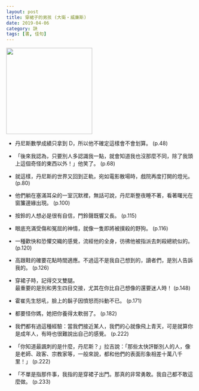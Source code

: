 ```yaml
---
layout: post
title: 穿裙子的男孩 (大衛‧威廉斯)
date: 2019-04-06
category: 訣
tags: [書, 佳句]
---
```


<img src="https://doltegg.github.io/blog/assets/images/2019/skirtboy.jpg" style="width:230px"/>

- 丹尼斯數學成績只拿到 D，所以他不確定這樣會不會划算。 (p.48)


- 「後來我認為，只要別人多認識我一點，就會知道我也沒那麼不同，除了我頭上這個奇怪的東西以外！」他笑了。 (p.68)


- 就這樣，丹尼斯的世界又回到正軌，宛如電影散場時，戲院再度打開的燈光。 (p.80)


- 他們躺在塞滿耳朵的一室沉默裡，無話可說，丹尼斯整夜睡不著，看著曙光在窗簾邊緣出現。 (p.100)


- 按鈴的人想必是很有自信，門鈴聲既響又長。 (p.115)


- 眼底充滿受傷和冤屈的神情，就像一隻即將被撲殺的野狗。 (p.116)


- 一種歡快和恐懼交織的感覺，流經他的全身，彷彿他被指派去刺殺總統似的。 (p.120)


- 高跟鞋的確要花點時間適應。不過這不是我自己想到的，讀者們，是別人告訴我的。 (p.126)


- 穿裙子時，記得交叉雙腿。<br />
最重要的是別和男生四目交接，尤其在你比自己想像的還要迷人時！ (p.148)


- 霍崔先生怒吼，臉上的鬍子因憤怒而抖動不已。 (p.171)


- 都要怪你媽，她把你養得太軟弱了。 (p.182)


- 我們都有過這種經驗：當我們接近某人，我們的心就像飛上青天，可是就算你是成年人，有時也很難說出自己的感覺。 (p.222)


- 「你知道最諷刺的是什麼，丹尼斯？」拉吉說：「那些太快評斷別人的人，像是老師、政客、宗教家等，一般來說，都和他們的表面形象相差十萬八千里！」 (p.222)


- 「不單是指那件事，我指的是穿裙子出門。那真的非常勇敢。我自己都不敢這麼做。 (p.233)
